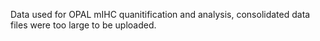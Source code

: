 Data used for OPAL mIHC quanitification and analysis, consolidated data files were too large to be uploaded.
